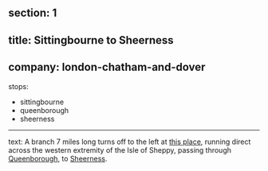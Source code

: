 ﻿section: 1
----
title: Sittingbourne to Sheerness
----
company: london-chatham-and-dover
----
stops:
- sittingbourne
- queenborough
- sheerness
----
text: A branch 7 miles long turns off to the left at [this place](/stations/sittingbourne), running direct across the western extremity of the Isle of Sheppy, passing through [Queenborough](/stations/queenborough), to [Sheerness](/stations/sheerness).
